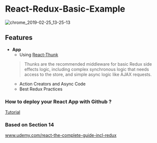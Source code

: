 # React-Redux-Basic-Example
![chrome_2019-02-25_13-25-13](https://user-images.githubusercontent.com/20374208/53334226-d05c3d80-3900-11e9-819a-49ba88b67fc4.png)

## Features
- **App**
  - Using [React-Thunk](https://github.com/reduxjs/redux-thunk)
   >Thunks are the recommended middleware for basic Redux side effects logic, including complex synchronous logic that needs access to the store, and simple async logic like AJAX requests.
  - Action Creators and Async Code
  - Best Redux Practices


### How to deploy your React App with Github ?
[Tutorial](https://codeburst.io/deploy-react-to-github-pages-to-create-an-amazing-website-42d8b09cd4d)


### Based on Section 14

www.udemy.com/react-the-complete-guide-incl-redux
